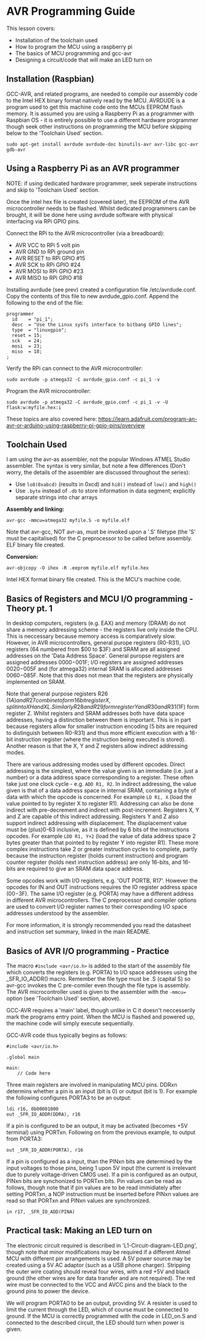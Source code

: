 AVR Programming Guide
=====================

This lesson covers:
 - Installation of the toolchain used
 - How to program the MCU using a raspberry pi
 - The basics of MCU programming and gcc-avr 
 - Designing a circuit/code that will make an LED turn on

Installation (Raspbian)
-----------------------

GCC-AVR, and related programs, are needed to compile our assembly code to the
Intel HEX binary format natively read by the MCU. AVRDUDE is a program used to
get this machine code onto the MCUs EEPROM flash memory. It is assumed you are
using a Raspberry Pi as a programmer with Raspbian OS - it is entirely
possible to use a different hardware programmer though seek other instructions
on programming the MCU before skipping below to the 'Toolchain Used' section.

```
sudo apt-get install avrdude avrdude-doc binutils-avr avr-libc gcc-avr gdb-avr
```

Using a Raspberry Pi as an AVR programmer
-----------------------------------------

NOTE: if using dedicated hardware programmer, seek seperate instructions
and skip to 'Toolchain Used' section.

Once the intel hex file is created (covered later), the EEPROM of the AVR 
microcontroller needs to be flashed. Whilst dedicated programmers can be 
brought, it will be done here using avrdude software with physical 
interfacing via RPi GPIO pins.

Connect the RPi to the AVR microcontroller (via a breadboard):
 - AVR VCC to RPi 5 volt pin
 - AVR GND to RPi ground pin
 - AVR RESET to RPi GPIO #15
 - AVR SCK to RPi GPIO #24
 - AVR MOSI to RPi GPIO #23
 - AVR MISO to RPi GPIO #18

Installing avrdude (see prev) created a configuration file /etc/avrdude.conf.
Copy the contents of this file to new avrdude\_gpio.conf. Append the following
to the end of the file:

```
programmer
  id    = "pi_1";
  desc  = "Use the Linux sysfs interface to bitbang GPIO lines";
  type  = "linuxgpio";
  reset = 15;
  sck   = 24;
  mosi  = 23;
  miso  = 18;
;
```

Verify the RPi can connect to the AVR microcontroller:

``` 
sudo avrdude -p atmega32 -C avrdude_gpio.conf -c pi_1 -v
```

Program the AVR microcontroller:

```
sudo avrdude -p atmega32 -C avrdude_gpio.conf -c pi_1 -v -U flask:w:myfile.hex:i
```

These topics are also covered here: 
https://learn.adafruit.com/program-an-avr-or-arduino-using-raspberry-pi-gpio-pins/overview

Toolchain Used
--------------

I am using the avr-as assembler, not the popular Windows ATMEL Studio 
assembler. The syntax is very similar, but note a few differences
(Don't worry, the details of the assembler are discussed throughout the series):
 - Use `lo8(0xabcd)` (results in 0xcd) and `hi8()` instead of `low()` 
   and `high()`
 - Use `.byte` instead of `.db` to store information in data segment;
   explicitly separate strings into char arrays 

**Assembly and linking:**

```
avr-gcc -mmcu=atmega32 myfile.S -o myfile.elf
```

Note that avr-gcc, NOT avr-as, must be invoked upon a '.S' filetype (the 'S'
must be capitalised) for the C preprocessor to be called before assembly.
ELF binary file created.

**Conversion:**

```
avr-objcopy -O ihex -R .eeprom myfile.elf myfile.hex
```

Intel HEX format binary file created. This is the MCU's machine code.

Basics of Registers and MCU I/O programming - Theory pt. 1
----------------------------------------------------------

In desktop computers, registers (e.g. EAX) and memory (DRAM) do not share a 
memory addressing scheme - the registers live only inside the CPU. This is
neccessary because memory access is comparatively slow. However, in AVR
microcontrollers, general purope registers (R0-R31), I/O registers
(64 numbered from $00 to $3F) and SRAM are all assigned addresses on the
'Data Address Space'. General puropse registers are assigned addresses
$0000-$001F; I/O registers are assigned addresses $0020-$005F and (for 
atmega32) internal SRAM is allocated addresses $0060-$085F. Note that this
does not mean that the registers are physically implemented on SRAM.

Note that general purpose registers R26 ($1A) and R27 combine to form
16 bit register X, split into XH and XL. Similarly R28 and R29 form
register Y and R30 and R31 ($1F) form register Z. Whilst registers and
SRAM addresses both have data space addresses, having a distinction 
between them is important. This is in part because registers allow for
smaller instruction encoding (5 bits are required to distinguish between
R0-R31) and thus more efficient execution with a 16-bit instruction register
(where the instruction being executed is stored). Another reason is that the
X, Y and Z registers allow indirect addressing modes.

There are various addressing modes used by different opcodes. Direct 
addressing is the simplest, where the value given is an immediate (i.e.
just a number) or a data address space corresponding to a register. 
These often take just one clock cycle - e.g. `ADD R1, R2`. In indirect 
addressing, the value given is that of a data address space in internal SRAM,
containing a byte of data with which the opcode is concerned.
For example `LD R1, X` (load the value pointed to by register X to register
R1). Addressing can also be done indirect with pre-decrement and indirect
with post-increment. Registers X, Y and Z are capable of this indirect
addressing. Registers Y and Z also support indirect addressing with
displacement. The displacement value must be (plus)0-63 inclusive, as it is
defined by 6 bits of the instructions opcodes. For example `LDD R1, Y+2`
(load the value of data address space 2 bytes greater than that pointed to by 
register Y into register R1). These more complex instructions take 2 or 
greater instruction cycles to complete, partly because the instruction
register (holds current instruction) and program counter register (holds next
instruction address) are only 16-bits, and 16-bits are required to give an SRAM 
data space address.

Some opcodes work with I/O registers, e.g. 'OUT PORTB, R17'. However the 
opcodes for IN and OUT instructions requires the IO register address space 
($00-$3F). The same I/O register (e.g. PORTA) may have a different address 
in different AVR microcontrollers. The C preprocessor and compiler options 
are used to convert I/O register names to their corresponding I/O space 
addresses understood by the assembler.

For more information, it is strongly recommended you read the datasheet and
instruction set summary, linked in the main README.

Basics of AVR I/O programming - Practice
----------------------------------------

The macro `#include <avr/io.h>` is added to the start of the assembly 
file which converts the registers (e.g. PORTA) to I/O space addresses using the 
\_SFR\_IO\_ADDR() macro. Remember the file type must be .S (capital S) so avr-gcc 
invokes the C pre-comiler even though the file type is assembly. The AVR 
microcontroller used is given to the assembler with the `-mmcu=` option (see
'Toolchain Used' section, above).

GCC-AVR requires a 'main' label, though unlike in C it doesn't neccesserily
mark the programs entry point. When the MCU is flashed and powered up, the 
machine code will simply execute sequentially.

GCC-AVR code thus typically begins as follows:

```
#include <avr/io.h>

.global main

main:
    // Code here
```

Three main registers are involved in manipulating MCU pins. DDRxn determins 
whether a pin is an input (bit is 0) or output (bit is 1). For example the 
following configures PORTA3 to be an output:

```
ldi r16, 0b00001000
out _SFR_IO_ADDR(DDRA), r16
```

If a pin is configured to be an output, it may be activated (becomes +5V 
terminal) using PORTxn. Following on from the previous example, to output from
PORTA3:

```
out _SFR_IO_ADDR(PORTA), r16
```

If a pin is configured as a input, than the PINxn bits are determined by the
input voltages to those pins, being 1 upon 5V input (the current is irrelevant
due to purely voltage-driven CMOS use). If a pin is configured as an output,
PINxn bits are synchonized to PORTxn bits. Pin values can be read as follows,
though note that if pin values are to be read immidiately after setting PORTxn,
a NOP instruction must be inserted before PINxn values are read so that PORTxn
and PINxn values are synchronized.

```
in r17, _SFR_IO_ADD(PINA)
```

Practical task: Making an LED turn on
-------------------------------------

The electronic circuit required is described in 'L1-Circuit-diagram-LED.png',
though note that minor modifications may be required if a different Atmel MCU
with different pin arrangements is used. A 5V power source may be created using
a 5V AC adaptor (such as a USB phone charger). Stripping the outer wire coating
should reveal four wires, with a red +5V and black ground (the other wires are
for data transfer and are not required). The red wire must be connected to the
VCC and AVCC pins and the black to the ground pins to power the device.

We will program PORTA0 to be an output, providing 5V. A resister is used to 
limit the current through the LED, which of course must be connected to ground.
If the MCU is correctly programmed with the code in LED\_on.S and connected to
the described circuit, the LED should turn when power is given.

